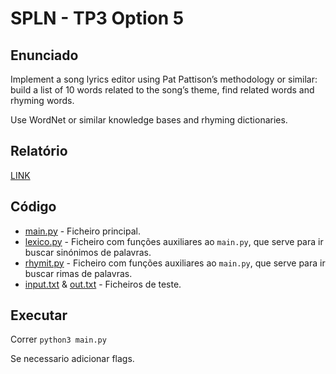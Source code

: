 # SPLN - TP3 Option 5

## Enunciado

Implement a song lyrics editor using Pat Pattison’s methodology or similar: build a list of 10 words related to the song’s theme, find related words and rhyming words.

Use WordNet or similar knowledge bases and rhyming dictionaries.

## Relatório

[LINK](relatorio.pdf)

## Código

* [main.py](main.py) - Ficheiro principal.
* [lexico.py](lexico.py) - Ficheiro com funções auxiliares ao `main.py`, que serve para ir buscar sinónimos de palavras.
* [rhymit.py](rhymit.py) - Ficheiro com funções auxiliares ao `main.py`, que serve para ir buscar rimas de palavras.
* [input.txt](input.txt) & [out.txt](out.txt) - Ficheiros de teste.

## Executar

Correr `python3 main.py`

Se necessario adicionar flags.